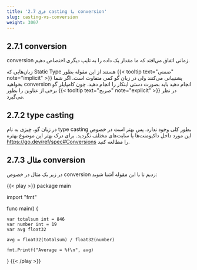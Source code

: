 ```yaml
---
title: '2.7 فرق casting با conversion'
slug: casting-vs-conversion
weight: 3007
---
```


## 2.7.1 conversion

conversion زمانی اتفاق می‌افتد که ما مقدار یک داده را به تایپ دیگری اختصاص دهیم.

زبان‌هایی که Static Type هستند از این مقوله بطور {{< tooltip text="ضمنی" note="implicit" >}}  پشتیبانی می‌کنند ولی در زبان گو کمی متفاوت است. اگر شما بخواهید conversion انجام دهید باید بصورت دستی اینکار را انجام دهید. چون کامپایلر گو برخی از عناوین را بطور {{< tooltip text="صریح" note="explicit" >}} در نظر می‌گیرد.

## 2.7.2 type casting

در زبان گو، چیزی به نام type casting بطور کلی وجود ندارد. پس بهتر است در خصوص این مورد داخل داکیومنت‌ها یا سایت‌های مختلف نگردید. برای درک بهتر این موضوع بهتره https://go.dev/ref/spec#Conversions را مطالعه کنید.


## 2.7.3 مثال conversion

در زیر یک مثال در خصوص conversion زدیم تا با این مقوله آشنا شوید:

{{< play >}}
package main

import "fmt"

func main() {

	var totalsum int = 846
	var number int = 19
	var avg float32

	avg = float32(totalsum) / float32(number)

	fmt.Printf("Average = %f\n", avg)
}
{{< /play >}}
